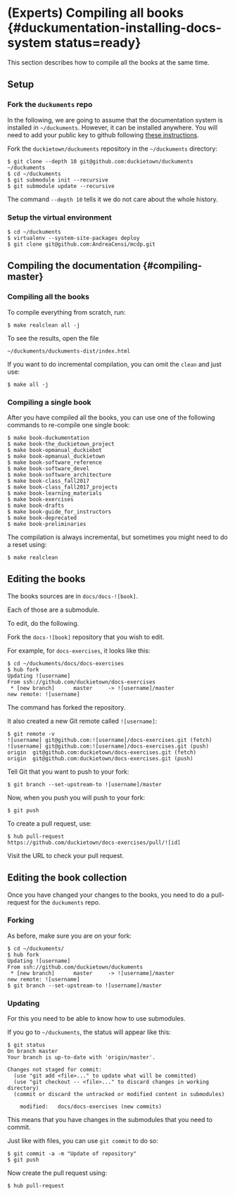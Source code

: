 # (Experts) Compiling all books {#duckumentation-installing-docs-system status=ready}

This section describes how to compile all the books at the same time. 

## Setup

### Fork the `duckuments` repo

In the following, we are going to assume that the documentation system is installed in `~/duckuments`. However, it can be installed anywhere.  You will need to add your public key to github following [these instructions](https://help.github.com/articles/adding-a-new-ssh-key-to-your-github-account/).

Fork the `duckietown/duckuments` repository in the `~/duckuments` directory:

```
$ git clone --depth 10 git@github.com:duckietown/duckuments ~/duckuments
$ cd ~/duckuments
$ git submodule init --recursive
$ git submodule update --recursive 
```

The command `--depth 10` tells it we do not care about the whole history.

### Setup the virtual environment

```
$ cd ~/duckuments
$ virtualenv --system-site-packages deploy 
$ git clone git@github.com:AndreaCensi/mcdp.git
```


## Compiling the documentation   {#compiling-master}

### Compiling all the books

To compile everything from scratch, run:

```
$ make realclean all -j
```

To see the results, open the file

```
~/duckuments/duckuments-dist/index.html
```

If you want to do incremental compilation, you can omit the `clean` and just use:

```
$ make all -j
```

### Compiling a single book

After you have compiled all the books,  you can use one of the following commands to re-compile one single book:

```
$ make book-duckumentation
$ make book-the_duckietown_project
$ make book-opmanual_duckiebot
$ make book-opmanual_duckietown
$ make book-software_reference
$ make book-software_devel
$ make book-software_architecture
$ make book-class_fall2017
$ make book-class_fall2017_projects
$ make book-learning_materials
$ make book-exercises
$ make book-drafts
$ make book-guide_for_instructors
$ make book-deprecated
$ make book-preliminaries
```

The compilation is always incremental, but sometimes you might need to do a reset using:

```
$ make realclean
```

## Editing the books

The books sources are in `docs/docs-![book]`. 

Each of those are a submodule.

To edit, do the following.

Fork the `docs-![book]` repository that you wish to edit.

For example, for `docs-exercises`, it looks like this:

    $ cd ~/duckuments/docs/docs-exercises
    $ hub fork
    Updating ![username]
    From ssh://github.com/duckietown/docs-exercises
     * [new branch]      master     -> ![username]/master
    new remote: ![username]

The command has forked the repository.

It also created a new Git remote called `![username]`:

    $ git remote -v
    ![username] git@github.com:![username]/docs-exercises.git (fetch)
    ![username] git@github.com:![username]/docs-exercises.git (push)
    origin	git@github.com:duckietown/docs-exercises.git (fetch)
    origin	git@github.com:duckietown/docs-exercises.git (push)

Tell Git that you want to push to your fork:

    $ git branch --set-upstream-to ![username]/master

Now, when you push you will push to your fork:

    $ git push 

To create a pull request, use:

    $ hub pull-request
    https://github.com/duckietown/docs-exercises/pull/![id]

Visit the URL to check your pull request. 


## Editing the book collection

Once you have changed your changes to the books, you need to do a pull-request for the `duckuments` repo. 


### Forking

As before, make sure you are on your fork:

    $ cd ~/duckuments/ 
    $ hub fork
    Updating ![username]
    From ssh://github.com/duckietown/duckuments
     * [new branch]      master     -> ![username]/master
    new remote: ![username]
    $ git branch --set-upstream-to ![username]/master


### Updating

For this you need to be able to know how to use submodules.

If you go to `~/duckuments`, the status will appear like this:

    $ git status
    On branch master
    Your branch is up-to-date with 'origin/master'.
    
    Changes not staged for commit:
      (use "git add <file>..." to update what will be committed)
      (use "git checkout -- <file>..." to discard changes in working directory)
      (commit or discard the untracked or modified content in submodules)
    
        modified:   docs/docs-exercises (new commits)

This means that you have changes in the submodules that you need to commit.

Just like with files, you can use `git commit` to do so:

    $ git commit -a -m "Update of repository"
    $ git push

Now create the pull request using:

    $ hub pull-request

